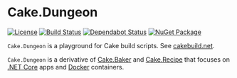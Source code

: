 # Cake.Dungeon

[![License](https://img.shields.io/badge/license-MIT-blue.svg)](LICENSE)
[![Build Status](https://dev.azure.com/gitfool/Cake.Dungeon/_apis/build/status/Build?branchName=master)](https://dev.azure.com/gitfool/Cake.Dungeon/_build)
[![Dependabot Status](https://api.dependabot.com/badges/status?host=github&repo=gitfool/Cake.Dungeon)](https://dependabot.com)
[![NuGet Package](https://img.shields.io/nuget/v/Cake.Dungeon.svg)](https://nuget.org/packages/Cake.Dungeon)

`Cake.Dungeon` is a playground for Cake build scripts. See [cakebuild.net](https://cakebuild.net).

`Cake.Dungeon` is a derivative of [Cake.Baker](https://github.com/akordowski/Cake.Baker) and [Cake.Recipe](https://github.com/cake-contrib/Cake.Recipe) that focuses on [.NET Core](https://docs.microsoft.com/en-us/dotnet/core/about) apps and [Docker](https://docs.docker.com/engine/docker-overview) containers.
